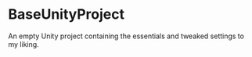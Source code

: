# BaseUnityProject
An empty Unity project containing the essentials and tweaked settings to my liking.
